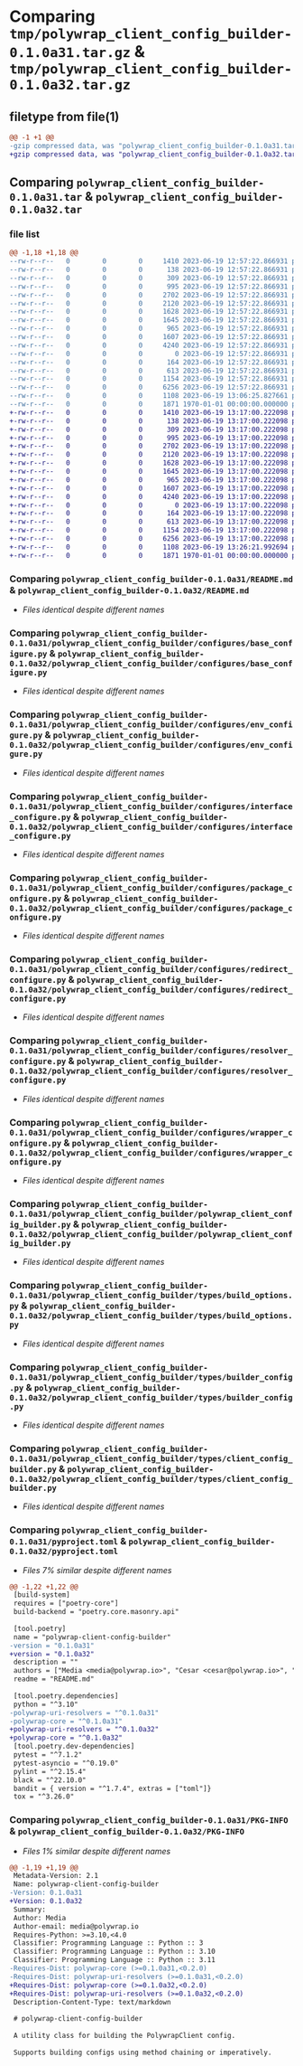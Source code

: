 # Comparing `tmp/polywrap_client_config_builder-0.1.0a31.tar.gz` & `tmp/polywrap_client_config_builder-0.1.0a32.tar.gz`

## filetype from file(1)

```diff
@@ -1 +1 @@
-gzip compressed data, was "polywrap_client_config_builder-0.1.0a31.tar", max compression
+gzip compressed data, was "polywrap_client_config_builder-0.1.0a32.tar", max compression
```

## Comparing `polywrap_client_config_builder-0.1.0a31.tar` & `polywrap_client_config_builder-0.1.0a32.tar`

### file list

```diff
@@ -1,18 +1,18 @@
--rw-r--r--   0        0        0     1410 2023-06-19 12:57:22.866931 polywrap_client_config_builder-0.1.0a31/README.md
--rw-r--r--   0        0        0      138 2023-06-19 12:57:22.866931 polywrap_client_config_builder-0.1.0a31/polywrap_client_config_builder/__init__.py
--rw-r--r--   0        0        0      309 2023-06-19 12:57:22.866931 polywrap_client_config_builder-0.1.0a31/polywrap_client_config_builder/configures/__init__.py
--rw-r--r--   0        0        0      995 2023-06-19 12:57:22.866931 polywrap_client_config_builder-0.1.0a31/polywrap_client_config_builder/configures/base_configure.py
--rw-r--r--   0        0        0     2702 2023-06-19 12:57:22.866931 polywrap_client_config_builder-0.1.0a31/polywrap_client_config_builder/configures/env_configure.py
--rw-r--r--   0        0        0     2120 2023-06-19 12:57:22.866931 polywrap_client_config_builder-0.1.0a31/polywrap_client_config_builder/configures/interface_configure.py
--rw-r--r--   0        0        0     1628 2023-06-19 12:57:22.866931 polywrap_client_config_builder-0.1.0a31/polywrap_client_config_builder/configures/package_configure.py
--rw-r--r--   0        0        0     1645 2023-06-19 12:57:22.866931 polywrap_client_config_builder-0.1.0a31/polywrap_client_config_builder/configures/redirect_configure.py
--rw-r--r--   0        0        0      965 2023-06-19 12:57:22.866931 polywrap_client_config_builder-0.1.0a31/polywrap_client_config_builder/configures/resolver_configure.py
--rw-r--r--   0        0        0     1607 2023-06-19 12:57:22.866931 polywrap_client_config_builder-0.1.0a31/polywrap_client_config_builder/configures/wrapper_configure.py
--rw-r--r--   0        0        0     4240 2023-06-19 12:57:22.866931 polywrap_client_config_builder-0.1.0a31/polywrap_client_config_builder/polywrap_client_config_builder.py
--rw-r--r--   0        0        0        0 2023-06-19 12:57:22.866931 polywrap_client_config_builder-0.1.0a31/polywrap_client_config_builder/py.typed
--rw-r--r--   0        0        0      164 2023-06-19 12:57:22.866931 polywrap_client_config_builder-0.1.0a31/polywrap_client_config_builder/types/__init__.py
--rw-r--r--   0        0        0      613 2023-06-19 12:57:22.866931 polywrap_client_config_builder-0.1.0a31/polywrap_client_config_builder/types/build_options.py
--rw-r--r--   0        0        0     1154 2023-06-19 12:57:22.866931 polywrap_client_config_builder-0.1.0a31/polywrap_client_config_builder/types/builder_config.py
--rw-r--r--   0        0        0     6256 2023-06-19 12:57:22.866931 polywrap_client_config_builder-0.1.0a31/polywrap_client_config_builder/types/client_config_builder.py
--rw-r--r--   0        0        0     1108 2023-06-19 13:06:25.827661 polywrap_client_config_builder-0.1.0a31/pyproject.toml
--rw-r--r--   0        0        0     1871 1970-01-01 00:00:00.000000 polywrap_client_config_builder-0.1.0a31/PKG-INFO
+-rw-r--r--   0        0        0     1410 2023-06-19 13:17:00.222098 polywrap_client_config_builder-0.1.0a32/README.md
+-rw-r--r--   0        0        0      138 2023-06-19 13:17:00.222098 polywrap_client_config_builder-0.1.0a32/polywrap_client_config_builder/__init__.py
+-rw-r--r--   0        0        0      309 2023-06-19 13:17:00.222098 polywrap_client_config_builder-0.1.0a32/polywrap_client_config_builder/configures/__init__.py
+-rw-r--r--   0        0        0      995 2023-06-19 13:17:00.222098 polywrap_client_config_builder-0.1.0a32/polywrap_client_config_builder/configures/base_configure.py
+-rw-r--r--   0        0        0     2702 2023-06-19 13:17:00.222098 polywrap_client_config_builder-0.1.0a32/polywrap_client_config_builder/configures/env_configure.py
+-rw-r--r--   0        0        0     2120 2023-06-19 13:17:00.222098 polywrap_client_config_builder-0.1.0a32/polywrap_client_config_builder/configures/interface_configure.py
+-rw-r--r--   0        0        0     1628 2023-06-19 13:17:00.222098 polywrap_client_config_builder-0.1.0a32/polywrap_client_config_builder/configures/package_configure.py
+-rw-r--r--   0        0        0     1645 2023-06-19 13:17:00.222098 polywrap_client_config_builder-0.1.0a32/polywrap_client_config_builder/configures/redirect_configure.py
+-rw-r--r--   0        0        0      965 2023-06-19 13:17:00.222098 polywrap_client_config_builder-0.1.0a32/polywrap_client_config_builder/configures/resolver_configure.py
+-rw-r--r--   0        0        0     1607 2023-06-19 13:17:00.222098 polywrap_client_config_builder-0.1.0a32/polywrap_client_config_builder/configures/wrapper_configure.py
+-rw-r--r--   0        0        0     4240 2023-06-19 13:17:00.222098 polywrap_client_config_builder-0.1.0a32/polywrap_client_config_builder/polywrap_client_config_builder.py
+-rw-r--r--   0        0        0        0 2023-06-19 13:17:00.222098 polywrap_client_config_builder-0.1.0a32/polywrap_client_config_builder/py.typed
+-rw-r--r--   0        0        0      164 2023-06-19 13:17:00.222098 polywrap_client_config_builder-0.1.0a32/polywrap_client_config_builder/types/__init__.py
+-rw-r--r--   0        0        0      613 2023-06-19 13:17:00.222098 polywrap_client_config_builder-0.1.0a32/polywrap_client_config_builder/types/build_options.py
+-rw-r--r--   0        0        0     1154 2023-06-19 13:17:00.222098 polywrap_client_config_builder-0.1.0a32/polywrap_client_config_builder/types/builder_config.py
+-rw-r--r--   0        0        0     6256 2023-06-19 13:17:00.222098 polywrap_client_config_builder-0.1.0a32/polywrap_client_config_builder/types/client_config_builder.py
+-rw-r--r--   0        0        0     1108 2023-06-19 13:26:21.992694 polywrap_client_config_builder-0.1.0a32/pyproject.toml
+-rw-r--r--   0        0        0     1871 1970-01-01 00:00:00.000000 polywrap_client_config_builder-0.1.0a32/PKG-INFO
```

### Comparing `polywrap_client_config_builder-0.1.0a31/README.md` & `polywrap_client_config_builder-0.1.0a32/README.md`

 * *Files identical despite different names*

### Comparing `polywrap_client_config_builder-0.1.0a31/polywrap_client_config_builder/configures/base_configure.py` & `polywrap_client_config_builder-0.1.0a32/polywrap_client_config_builder/configures/base_configure.py`

 * *Files identical despite different names*

### Comparing `polywrap_client_config_builder-0.1.0a31/polywrap_client_config_builder/configures/env_configure.py` & `polywrap_client_config_builder-0.1.0a32/polywrap_client_config_builder/configures/env_configure.py`

 * *Files identical despite different names*

### Comparing `polywrap_client_config_builder-0.1.0a31/polywrap_client_config_builder/configures/interface_configure.py` & `polywrap_client_config_builder-0.1.0a32/polywrap_client_config_builder/configures/interface_configure.py`

 * *Files identical despite different names*

### Comparing `polywrap_client_config_builder-0.1.0a31/polywrap_client_config_builder/configures/package_configure.py` & `polywrap_client_config_builder-0.1.0a32/polywrap_client_config_builder/configures/package_configure.py`

 * *Files identical despite different names*

### Comparing `polywrap_client_config_builder-0.1.0a31/polywrap_client_config_builder/configures/redirect_configure.py` & `polywrap_client_config_builder-0.1.0a32/polywrap_client_config_builder/configures/redirect_configure.py`

 * *Files identical despite different names*

### Comparing `polywrap_client_config_builder-0.1.0a31/polywrap_client_config_builder/configures/resolver_configure.py` & `polywrap_client_config_builder-0.1.0a32/polywrap_client_config_builder/configures/resolver_configure.py`

 * *Files identical despite different names*

### Comparing `polywrap_client_config_builder-0.1.0a31/polywrap_client_config_builder/configures/wrapper_configure.py` & `polywrap_client_config_builder-0.1.0a32/polywrap_client_config_builder/configures/wrapper_configure.py`

 * *Files identical despite different names*

### Comparing `polywrap_client_config_builder-0.1.0a31/polywrap_client_config_builder/polywrap_client_config_builder.py` & `polywrap_client_config_builder-0.1.0a32/polywrap_client_config_builder/polywrap_client_config_builder.py`

 * *Files identical despite different names*

### Comparing `polywrap_client_config_builder-0.1.0a31/polywrap_client_config_builder/types/build_options.py` & `polywrap_client_config_builder-0.1.0a32/polywrap_client_config_builder/types/build_options.py`

 * *Files identical despite different names*

### Comparing `polywrap_client_config_builder-0.1.0a31/polywrap_client_config_builder/types/builder_config.py` & `polywrap_client_config_builder-0.1.0a32/polywrap_client_config_builder/types/builder_config.py`

 * *Files identical despite different names*

### Comparing `polywrap_client_config_builder-0.1.0a31/polywrap_client_config_builder/types/client_config_builder.py` & `polywrap_client_config_builder-0.1.0a32/polywrap_client_config_builder/types/client_config_builder.py`

 * *Files identical despite different names*

### Comparing `polywrap_client_config_builder-0.1.0a31/pyproject.toml` & `polywrap_client_config_builder-0.1.0a32/pyproject.toml`

 * *Files 7% similar despite different names*

```diff
@@ -1,22 +1,22 @@
 [build-system]
 requires = ["poetry-core"]
 build-backend = "poetry.core.masonry.api"
 
 [tool.poetry]
 name = "polywrap-client-config-builder"
-version = "0.1.0a31"
+version = "0.1.0a32"
 description = ""
 authors = ["Media <media@polywrap.io>", "Cesar <cesar@polywrap.io>", "Niraj <niraj@polywrap.io>"]
 readme = "README.md"
 
 [tool.poetry.dependencies]
 python = "^3.10"
-polywrap-uri-resolvers = "^0.1.0a31"
-polywrap-core = "^0.1.0a31"
+polywrap-uri-resolvers = "^0.1.0a32"
+polywrap-core = "^0.1.0a32"
 [tool.poetry.dev-dependencies]
 pytest = "^7.1.2"
 pytest-asyncio = "^0.19.0"
 pylint = "^2.15.4"
 black = "^22.10.0"
 bandit = { version = "^1.7.4", extras = ["toml"]}
 tox = "^3.26.0"
```

### Comparing `polywrap_client_config_builder-0.1.0a31/PKG-INFO` & `polywrap_client_config_builder-0.1.0a32/PKG-INFO`

 * *Files 1% similar despite different names*

```diff
@@ -1,19 +1,19 @@
 Metadata-Version: 2.1
 Name: polywrap-client-config-builder
-Version: 0.1.0a31
+Version: 0.1.0a32
 Summary: 
 Author: Media
 Author-email: media@polywrap.io
 Requires-Python: >=3.10,<4.0
 Classifier: Programming Language :: Python :: 3
 Classifier: Programming Language :: Python :: 3.10
 Classifier: Programming Language :: Python :: 3.11
-Requires-Dist: polywrap-core (>=0.1.0a31,<0.2.0)
-Requires-Dist: polywrap-uri-resolvers (>=0.1.0a31,<0.2.0)
+Requires-Dist: polywrap-core (>=0.1.0a32,<0.2.0)
+Requires-Dist: polywrap-uri-resolvers (>=0.1.0a32,<0.2.0)
 Description-Content-Type: text/markdown
 
 # polywrap-client-config-builder
 
 A utility class for building the PolywrapClient config. 
 
 Supports building configs using method chaining or imperatively.
```

